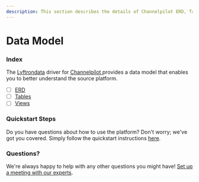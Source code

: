 ```yaml
---
description: This section describes the details of Channelpilot ERD, Tables, and Views.
---
```


# Data Model

### Index

The  [Lyftrondata](https://www.lyftrondata.com/) driver for [Channelpilot](https://www.lyftrondata.com/integration/channelpilot/)[ ](https://www.lyftrondata.com/integration/channelpilot/)provides a data model that enables you to better understand the source platform.

* [ ] [ERD](../../../marketing-analytics/channelpilot/data-model/erd.md)
* [ ] [Tables](../../../marketing-analytics/channelpilot/data-model/tables.md)
* [ ] [Views](../../../marketing-analytics/channelpilot/data-model/views.md)

### Quickstart Steps

Do you have questions about how to use the platform? Don't worry; we've got you covered. Simply follow the quickstart instructions [here](../../../../quickstart-steps.md).

### Questions? <a href="#questions" id="questions"></a>

We're always happy to help with any other questions you might have! [Set up a meeting with our experts](https://www.lyftrondata.com/book-a-meeting/).


